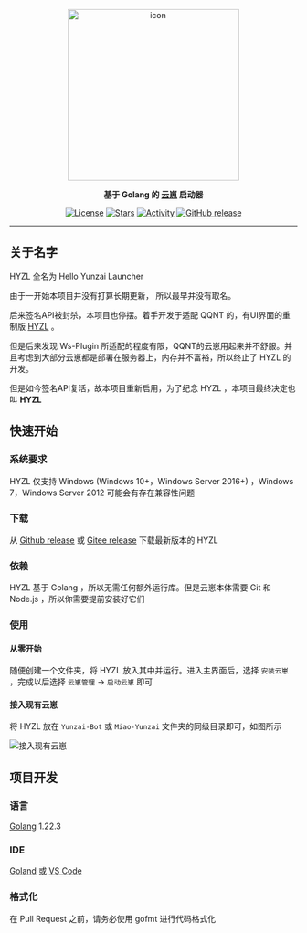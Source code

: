 <p align="center"><img src="https://cdn.jsdelivr.net/gh/bling-yshs/ys-image-host@main/img/hyzl-icon.jpg" width="300" alt="icon" /></p>
<p align="center"><b>基于 Golang 的 <a href="https://github.com/yoimiya-kokomi/Miao-Yunzai">云崽</a> 启动器</b></p>
<p align="center">
  <a href="https://www.gnu.org/licenses/gpl-3.0.html"><img src="https://shields.io/github/license/bling-yshs/HYZL?color=%231890FF" alt="License"></a>
  <a href="https://gitee.com/bling_yshs/Yunzai-v3-Installation-Steps"><img src="https://gitee.com/bling_yshs/Yunzai-v3-Installation-Steps/badge/star.svg?theme=dark" alt="Stars"></a>
  <a href="https://github.com/badges/shields/pulse"><img src="https://img.shields.io/github/commit-activity/m/bling-yshs/HYZL" alt="Activity"/></a>
  <a href="https://github.com/bling-yshs/HYZL/releases"><img src="https://img.shields.io/github/v/release/bling-yshs/HYZL" alt="GitHub release"></a>
</p>

------------------------------

## 关于名字

HYZL 全名为 Hello Yunzai Launcher

由于一开始本项目并没有打算长期更新， 所以最早并没有取名。

后来签名API被封杀，本项目也停摆。着手开发于适配 QQNT 的，有UI界面的重制版 [HYZL](https://github.com/bling-yshs/HYZL-Tauri) 。

但是后来发现 Ws-Plugin 所适配的程度有限，QQNT的云崽用起来并不舒服。并且考虑到大部分云崽都是部署在服务器上，内存并不富裕，所以终止了 HYZL 的开发。

但是如今签名API复活，故本项目重新启用，为了纪念 HYZL ，本项目最终决定也叫 **HYZL**

## 快速开始

### 系统要求

HYZL 仅支持 Windows (Windows 10+，Windows Server 2016+) ，Windows 7，Windows Server 2012 可能会有存在兼容性问题

### 下载

从 [Github release](https://github.com/bling-yshs/HYZL/releases/latest) 或 [Gitee release](https://gitee.com/bling_yshs/Yunzai-v3-Installation-Steps/releases/latest) 下载最新版本的 HYZL

### 依赖

HYZL 基于 Golang ，所以无需任何额外运行库。但是云崽本体需要 Git 和 Node.js ，所以你需要提前安装好它们

### 使用

#### 从零开始

随便创建一个文件夹，将 HYZL 放入其中并运行。进入主界面后，选择 `安装云崽` ，完成以后选择 `云崽管理` -> `启动云崽` 即可

#### 接入现有云崽

将 HYZL 放在 `Yunzai-Bot` 或 `Miao-Yunzai` 文件夹的同级目录即可，如图所示

![接入现有云崽](https://cdn.jsdelivr.net/gh/bling-yshs/ys-image-host@main/img/接入现有云崽.png)

## 项目开发

### 语言

[Golang](https://go.dev/) 1.22.3

### IDE

[Goland](https://www.jetbrains.com/go/) 或 [VS Code](https://code.visualstudio.com/)

### 格式化

在 Pull Request 之前，请务必使用 gofmt 进行代码格式化
